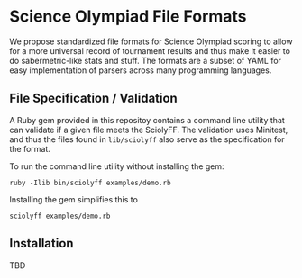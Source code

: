 # Science Olympiad File Formats

We propose standardized file formats for Science Olympiad scoring to allow for a
more universal record of tournament results and thus make it easier to do
sabermetric-like stats and stuff. The formats are a subset of YAML for easy
implementation of parsers across many programming languages.

## File Specification / Validation

A Ruby gem provided in this repositoy contains a command line utility that can
validate if a given file meets the SciolyFF. The validation uses Minitest, and
thus the files found in `lib/sciolyff` also serve as the specification for the
format.

To run the command line utility without installing the gem:

```
ruby -Ilib bin/sciolyff examples/demo.rb
```

Installing the gem simplifies this to

```
sciolyff examples/demo.rb
```

## Installation

TBD
